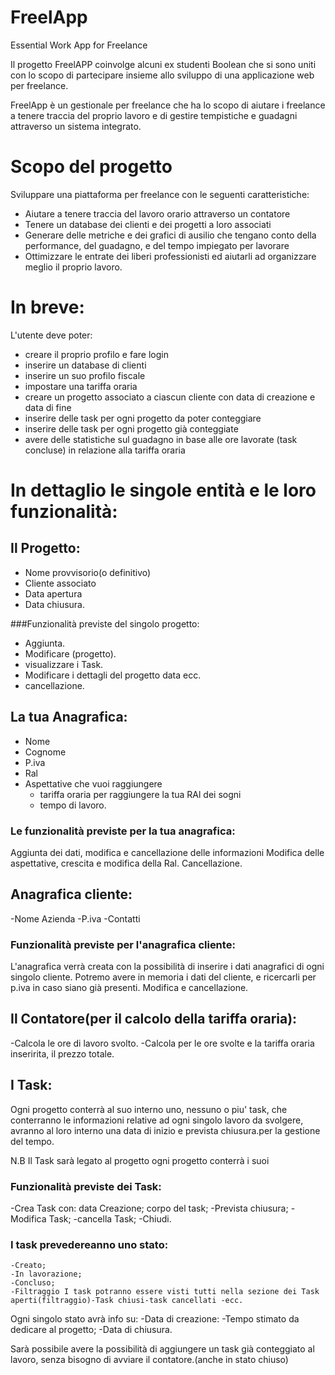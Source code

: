 # FreelApp
Essential Work App for Freelance

Il progetto FreelAPP coinvolge alcuni ex studenti Boolean che si sono uniti con lo scopo di partecipare insieme allo sviluppo di una applicazione web per freelance.

FreelApp è un gestionale per freelance che ha lo scopo di aiutare i freelance a tenere traccia del proprio lavoro e di gestire tempistiche e guadagni attraverso un sistema integrato.

# Scopo del progetto

Sviluppare una piattaforma per freelance con le seguenti caratteristiche:

- Aiutare a tenere traccia del lavoro orario attraverso un contatore
- Tenere un database dei clienti e dei progetti a loro associati
- Generare delle metriche e dei grafici di ausilio che tengano conto della performance, del guadagno, e del tempo impiegato per lavorare
- Ottimizzare le entrate dei liberi professionisti ed aiutarli ad organizzare meglio il proprio lavoro.

# In breve:
L'utente deve poter:
- creare il proprio profilo e fare login
- inserire un database di clienti
- inserire un suo profilo fiscale
- impostare una tariffa oraria
- creare un progetto associato a ciascun cliente con data di creazione e data di fine
- inserire delle task per ogni progetto da poter conteggiare
- inserire delle task per ogni progetto già conteggiate
- avere delle statistiche sul guadagno in base alle ore lavorate (task concluse) in relazione alla tariffa oraria



# In dettaglio le singole entità e le loro funzionalità:

## Il Progetto:
- Nome provvisorio(o definitivo)
- Cliente associato
- Data apertura
- Data chiusura.

###Funzionalità previste del singolo progetto:
- Aggiunta.
- Modificare (progetto).
- visualizzare i Task.
- Modificare i dettagli del progetto data ecc.
- cancellazione.



## La tua Anagrafica:
- Nome 
- Cognome
- P.iva
- Ral
- Aspettative che vuoi raggiungere
	- tariffa oraria per raggiungere la tua RAl dei sogni
	- tempo di lavoro.

### Le funzionalità previste per la tua anagrafica:
Aggiunta dei dati, modifica e cancellazione delle informazioni
Modifica delle aspettative, crescita e modifica della Ral.
Cancellazione.



## Anagrafica cliente:
-Nome Azienda
-P.iva
-Contatti

### Funzionalità previste per l'anagrafica cliente:
L'anagrafica verrà creata con la possibilità di inserire i dati anagrafici di ogni singolo cliente.
Potremo avere in memoria i dati del cliente, e ricercarli per p.iva in caso siano già presenti.
Modifica e cancellazione.



## Il Contatore(per il calcolo della tariffa oraria):
-Calcola le ore di lavoro svolto.
-Calcola per le ore svolte e la tariffa oraria inseririta, il prezzo totale.



## I Task:
Ogni progetto conterrà al suo interno uno, nessuno o piu' task, che conterranno le informazioni relative ad ogni singolo lavoro da svolgere,
avranno al loro interno una data di inizio e prevista chiusura.per la gestione del tempo.

N.B Il Task sarà legato al progetto ogni progetto conterrà i suoi

### Funzionalità previste dei Task:
-Crea Task con: data Creazione; corpo del task; 
-Prevista chiusura;
-Modifica Task; 
-cancella Task; 
-Chiudi.

### I task prevedereanno uno stato:
	-Creato; 
	-In lavorazione; 
	-Concluso;
	-Filtraggio I task potranno essere visti tutti nella sezione dei Task aperti(filtraggio)-Task chiusi-task cancellati -ecc.

Ogni singolo stato avrà info su:
    -Data di creazione: 
    -Tempo stimato da dedicare al progetto; 
    -Data di chiusura.

Sarà possibile avere la possibilità di aggiungere un task già conteggiato al lavoro, senza bisogno di avviare il contatore.(anche in stato chiuso)